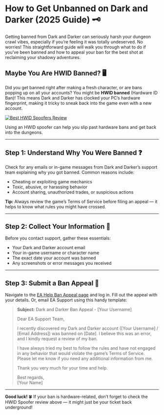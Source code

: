 # How to Get Unbanned on Dark and Darker (2025 Guide) 🗝️

Getting banned from Dark and Darker can seriously harsh your dungeon crawl vibes, especially if you’re feeling it was totally undeserved. No worries! This straightforward guide will walk you through what to do if you’ve been banned and how to appeal your ban for the best shot at reclaiming your shadowy adventures.

## Maybe You Are HWID Banned? 🖥️

Did you get banned right after making a fresh character, or are bans popping up on all your accounts? You might be **HWID banned** (Hardware ID Ban)! This means Dark and Darker has clocked your PC’s hardware fingerprint, making it tricky to sneak back into the game even with a new account.

[![Best HWID Spoofers Review](https://img.shields.io/badge/Best%20HWID%20Spoofers-Read%20Review-brightgreen?style=for-the-badge&logo=origin)](https://hwid-spoofer.mystrikingly.com/)

Using an HWID spoofer can help you slip past hardware bans and get back into the dungeons.

---

## Step 1: Understand Why You Were Banned ❓

Check for any emails or in-game messages from Dark and Darker’s support team explaining why you got banned. Common reasons include:
- Cheating or exploiting game mechanics  
- Toxic, abusive, or harassing behavior  
- Account sharing, unauthorized trades, or suspicious actions  

**Tip:** Always review the game’s Terms of Service before filing an appeal — it helps to know what rules you might have crossed.

---

## Step 2: Collect Your Information 📝

Before you contact support, gather these essentials:
- Your Dark and Darker account email  
- Your in-game username or character name  
- The exact date your account was banned  
- Any screenshots or error messages you received  

---

## Step 3: Submit a Ban Appeal 📧

Navigate to the [EA Help Ban Appeal page](https://help.ea.com/en/help/account/information-about-banned-or-suspended-accounts/) and log in. Fill out the appeal with your details. Or, email EA Support using this handy template:

> **Subject:** Dark and Darker Ban Appeal - [Your Username]  
>  
> Dear EA Support Team,  
>  
> I recently discovered my Dark and Darker account ([Your Username] / [Email Address]) was banned on [Date]. I believe this was an error, and I kindly request a review of my ban.  
>  
> I have always tried my best to follow the rules and have not engaged in any behavior that would violate the game’s Terms of Service. Please let me know if you need any additional information from me.  
>  
> Thank you very much for your time and help.  
>  
> Best regards,  
> [Your Name]

---

**Good luck!** 🍀 If your ban is hardware-related, don’t forget to check the HWID Spoofer review above — it might just be your ticket back underground!